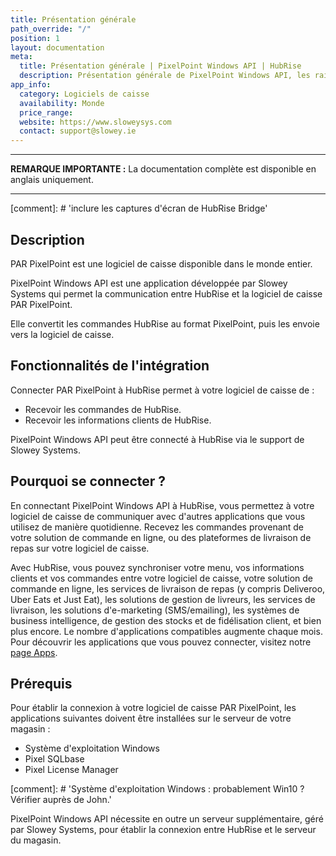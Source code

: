 ```yaml
---
title: Présentation générale
path_override: "/"
position: 1
layout: documentation
meta:
  title: Présentation générale | PixelPoint Windows API | HubRise
  description: Présentation générale de PixelPoint Windows API, les raisons de connecter votre caisse à HubRise et les fonctionnalités de l'intégration avec HubRise.
app_info:
  category: Logiciels de caisse
  availability: Monde
  price_range:
  website: https://www.sloweysys.com
  contact: support@slowey.ie
---
```


---

**REMARQUE IMPORTANTE :** La documentation complète est disponible <Link href="/apps/pixelpoint-windows-api">en anglais uniquement</Link>.

---

[comment]: # 'inclure les captures d'écran de HubRise Bridge'

## Description

PAR PixelPoint est une logiciel de caisse disponible dans le monde entier.

PixelPoint Windows API est une application développée par Slowey Systems qui permet la communication entre HubRise et la logiciel de caisse PAR PixelPoint.

Elle convertit les commandes HubRise au format PixelPoint, puis les envoie vers la logiciel de caisse.

## Fonctionnalités de l'intégration

Connecter PAR PixelPoint à HubRise permet à votre logiciel de caisse de :

- Recevoir les commandes de HubRise.
- Recevoir les informations clients de HubRise.

PixelPoint Windows API peut être connecté à HubRise via le support de Slowey Systems.

## Pourquoi se connecter ?

En connectant PixelPoint Windows API à HubRise, vous permettez à votre logiciel de caisse de communiquer avec d'autres applications que vous utilisez de manière quotidienne. Recevez les commandes provenant de votre solution de commande en ligne, ou des plateformes de livraison de repas sur votre logiciel de caisse.

Avec HubRise, vous pouvez synchroniser votre menu, vos informations clients et vos commandes entre votre logiciel de caisse, votre solution de commande en ligne, les services de livraison de repas (y compris Deliveroo, Uber Eats et Just Eat), les solutions de gestion de livreurs, les services de livraison, les solutions d'e-marketing (SMS/emailing), les systèmes de business intelligence, de gestion des stocks et de fidélisation client, et bien plus encore. Le nombre d'applications compatibles augmente chaque mois. Pour découvrir les applications que vous pouvez connecter, visitez notre [page Apps](/apps).

## Prérequis

Pour établir la connexion à votre logiciel de caisse PAR PixelPoint, les applications suivantes doivent être installées sur le serveur de votre magasin :

- Système d'exploitation Windows
- Pixel SQLbase
- Pixel License Manager

[comment]: # 'Système d'exploitation Windows : probablement Win10 ? Vérifier auprès de John.'

PixelPoint Windows API nécessite en outre un serveur supplémentaire, géré par Slowey Systems, pour établir la connexion entre HubRise et le serveur du magasin.
